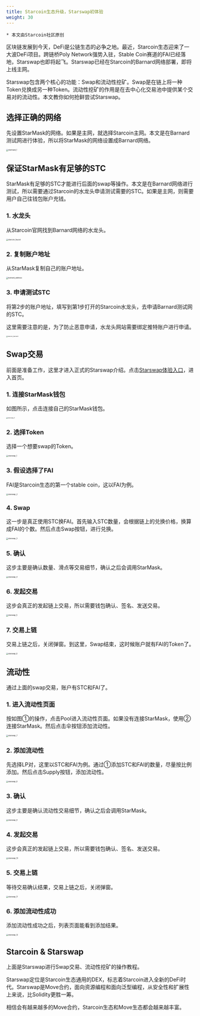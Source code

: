 ```yaml
---
title: Starcoin生态升级，Starswap初体验
weight: 30
---
```


~~~
* 本文由Starcoin社区原创
~~~

区块链发展到今天，DeFi是公链生态的必争之地。最近，Starcoin生态迎来了一大波DeFi项目。跨链桥Poly Network强势入驻，Stable Coin赛道的FAI已经落地，Starswap也即将起飞。Starswap已经在Starcoin的Barnard网络部署，即将上线主网。

Starswap包含两个核心的功能：Swap和流动性挖矿。Swap是在链上将一种Token兑换成另一种Token。流动性挖矿的作用是在去中心化交易池中提供某个交易对的流动性。本文教你如何抢鲜尝试Starswap。



## 选择正确的网络

先设置StarMask的网络。如果是主网，就选择Starcoin主网。本文是在Barnard测试网进行体验，所以将StarMask的网络设置成Barnard网络。

<img src="https://tva1.sinaimg.cn/large/008i3skNly1gxybko6rqkj30j40igaaz.jpg" alt="starmask_1" style="zoom:33%;" />



## 保证StarMask有足够的STC

StarMask有足够的STC才能进行后面的swap等操作。本文是在Barnard网络进行测试，所以需要通过Starcoin的水龙头申请测试需要的STC。如果是主网，则需要用户自己往钱包账户充钱。



### 1. 水龙头

从Starcoin官网找到Barnard网络的水龙头。

<img src="https://tva1.sinaimg.cn/large/008i3skNly1gxyd72902zj30u00vemyw.jpg" alt="starcoin_faucet" style="zoom:33%;" />



### 2. 复制账户地址

从StarMask复制自己的账户地址。

<img src="https://tva1.sinaimg.cn/large/008i3skNly1gxyd93ve6lj30is09wwet.jpg" alt="barnard_address" style="zoom:33%;" />



### 3. 申请测试STC

将第2步的账户地址，填写到第1步打开的Starcoin水龙头，去申请Barnard测试网的STC。

这里需要注意的是，为了防止恶意申请，水龙头网站需要绑定推特账户进行申请。

<img src="https://tva1.sinaimg.cn/large/008i3skNly1gxydahuttuj31v40ro0wl.jpg" alt="starcoin_barnard" style="zoom:25%;" />



## Swap交易

前面是准备工作，这里才进入正式的Starswap介绍。点击[Starswap体验入口](https://starswap.xyz)，进入首页。



### 1. 连接StarMask钱包

如图所示，点击连接自己的StarMask钱包。

<img src="https://tva1.sinaimg.cn/large/008i3skNly1gxydmw7eloj31g00sqmyj.jpg" alt="starswap_0" style="zoom:25%;" />



### 2. 选择Token

选择一个想要swap的Token。

<img src="https://tva1.sinaimg.cn/large/008i3skNly1gxye5mmodpj313n0u0400.jpg" alt="starswap_1" style="zoom:33%;" />

### 3. 假设选择了FAI

FAI是Starcoin生态的第一个stable coin，这以FAI为例。

<img src="https://tva1.sinaimg.cn/large/008i3skNly1gxye90xl6wj30u017m40l.jpg" alt="starswap_2" style="zoom:33%;" />

### 4. Swap

这一步是真正使用STC换FAI。首先输入STC数量，会根据链上的兑换价格，换算成FAI的个数。然后点击Swap按钮，进行兑换。

<img src="https://tva1.sinaimg.cn/large/008i3skNly1gxyecd586tj313n0u0wgg.jpg" alt="starswap_3" style="zoom:33%;" />

### 5. 确认

这步主要是确认数量、滑点等交易细节，确认之后会调用StarMask。

<img src="https://tva1.sinaimg.cn/large/008i3skNly1gxyess0ye3j30u00yc76j.jpg" alt="starswap_4" style="zoom:33%;" />

### 6. 发起交易

这步会真正的发起链上交易，所以需要钱包确认、签名、发送交易。

<img src="https://tva1.sinaimg.cn/large/008i3skNly1gxyewhwro0j30zs0u0tao.jpg" alt="starswap_5" style="zoom:33%;" />

### 7. 交易上链

交易上链之后，关闭弹窗。到这里，Swap结束，这时候账户就有FAI的Token了。

<img src="https://tva1.sinaimg.cn/large/008i3skNly1gxyezz8shvj30u00v4abb.jpg" alt="starswap_6" style="zoom:33%;" />



## 流动性

通过上面的swap交易，账户有STC和FAI了。



### 1. 进入流动性页面

按如图①的操作，点击Pool进入流动性页面。如果没有连接StarMask，使用②连接StarMask。然后点击伞按钮添加流动性。

<img src="https://tva1.sinaimg.cn/large/008i3skNly1gxyf4ezlv9j31ia0eewfa.jpg" alt="starswap_7" style="zoom:33%;" />

### 2. 添加流动性

先选择LP对，这里以STC和FAI为例。通过①添加STC和FAI的数量，尽量按比例添加。然后点击Supply按钮，添加流动性。

<img src="https://tva1.sinaimg.cn/large/008i3skNly1gxyfl5jnobj30kr0rsgne.jpg" alt="starswap_8" style="zoom:33%;" />

### 3. 确认

这步主要是确认流动性交易细节，确认之后会调用StarMask。

<img src="https://tva1.sinaimg.cn/large/008i3skNly1gxyfp1cccej30u016rn0m.jpg" alt="starswap_9" style="zoom:33%;" />

### 4. 发起交易

这步会真正的发起链上交易，所以需要钱包确认、签名、发送交易。

<img src="https://tva1.sinaimg.cn/large/008i3skNly1gxyfunsayoj30r20rstaq.jpg" alt="starswap_10" style="zoom:33%;" />

### 5. 交易上链

等待交易确认结果，交易上链之后，关闭弹窗。

<img src="https://tva1.sinaimg.cn/large/008i3skNly1gxyfwnhs4vj30u016uwh2.jpg" alt="starswap_11" style="zoom:33%;" />

### 6. 添加流动性成功

添加流动性成功之后，列表页面能看到添加结果。

<img src="https://tva1.sinaimg.cn/large/008i3skNly1gxyfymkbh2j31w60j8dhd.jpg" alt="starswap_12" style="zoom:33%;" />



## Starcoin & Starswap

上面是Starswap进行Swap交易、流动性挖矿的操作教程。

Starswap定位是Starcoin生态通用的DEX，标志着Starcoin进入全新的DeFi时代。Starswap是Move合约，面向资源编程和面向泛型编程，从安全性和扩展性上来说，比Solidity更胜一筹。

相信会有越来越多的Move合约，Starcoin生态和Move生态都会越来越丰富。
